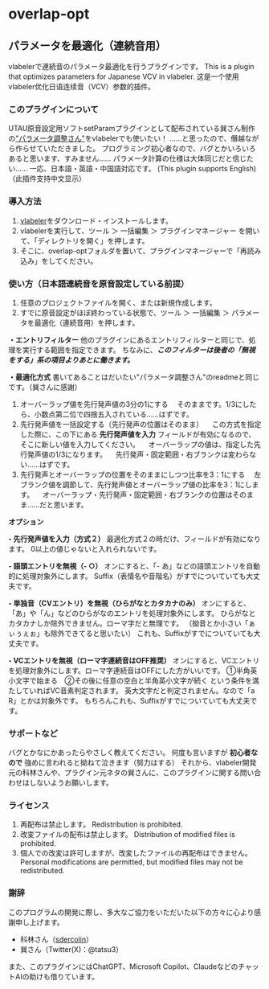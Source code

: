 # overlap-opt
## パラメータを最適化（連続音用）
vlabelerで連続音のパラメータ最適化を行うプラグインです。
This is a plugin that optimizes parameters for Japanese VCV in vlabeler.
这是一个使用vlabeler优化日语连续音（VCV）参数的插件。

### このプラグインについて
UTAU原音設定用ソフトsetParamプラグインとして配布されている巽さん制作の["パラメータ調整さん"](https://bowlroll.net/file/83065)をvlabelerでも使いたい！
……と思ったので、僭越ながら作らせていただきました。
プログラミング初心者なので、バグとかいろいろあると思います、すみません……
パラメータ計算の仕様は大体同じだと信じたい……
一応、日本語・英語・中国語対応です。
(This plugin supports English) （此插件支持中文显示）

### 導入方法
1. [vlabeler](https://vlabeler.com/)をダウンロード・インストールします。
2. vlabelerを実行して、ツール ＞ 一括編集 ＞ プラグインマネージャー を開いて、「ディレクトリを開く」を押します。
3. そこに、overlap-optフォルダを置いて、プラグインマネージャーで「再読み込み」をしてください。

### 使い方（日本語連続音を原音設定している前提）
1. 任意のプロジェクトファイルを開く、または新規作成します。
2. すでに原音設定がほぼ終わっている状態で、ツール ＞ 一括編集 ＞ パラメータを最適化（連続音用）を押します。

**・エントリフィルター**
他のプラグインにあるエントリフィルターと同じで、処理を実行する範囲を指定できます。
ちなみに、***このフィルターは後者の「無視をする」系の項目よりあとに働きます。***

**・最適化方式**
書いてあることはだいたい"パラメータ調整さん"のreadmeと同じです。（巽さんに感謝）
1. オーバーラップ値を先行発声値の3分の1にする
　そのままです。1/3にしたら、小数点第二位で四捨五入されている……はずです。
2. 先行発声値を一括設定する（先行発声の位置はそのまま）
　この方式を指定した際に、この下にある **先行発声値を入力** フィールドが有効になるので、そこに新しい値を入力してください。
　オーバーラップの値は、指定した先行発声値の1/3になります。
　先行発声・固定範囲・右ブランクは変わらない……はずです。
3. 先行発声とオーバーラップの位置をそのままにしつつ比率を3：1にする
　左ブランク値を調節して、先行発声値とオーバーラップ値の比率を3：1にします。
　オーバーラップ・先行発声・固定範囲・右ブランクの位置はそのまま……だと思います。

**オプション**

**- 先行発声値を入力（方式２）**
最適化方式２の時だけ、フィールドが有効になります。
0以上の値じゃないと入れられないです。

**- 語頭エントリを無視（- ○）**
オンにすると、「- あ」などの語頭エントリを自動的に処理対象外にします。
Suffix（表情名や音階名）がすでについていても大丈夫です。

**- 単独音（CVエントリ）を無視（ひらがなとカタカナのみ）**
オンにすると、「あ」や「ん」などのひらがなのエントリを処理対象外にします。
ひらがなとカタカナしか除外できません。ローマ字だと無理です。
（拗音とか小さい「ぁぃぅぇぉ」も除外できてると思いたい）
これも、Suffixがすでについていても大丈夫です。

**- VCエントリを無視（ローマ字連続音はOFF推奨）**
オンにすると、VCエントリを処理対象外にします。ローマ字連続音はOFFにした方がいいです。
①半角英小文字で始まる　②その後に任意の空白と半角英小文字が続く
という条件を満たしていればVC音素判定されます。
英大文字だと判定されません。なので「a R」とかは対象外です。
もちろんこれも、Suffixがすでについていても大丈夫です。

### サポートなど
バグとかなにかあったらやさしく教えてください。
何度も言いますが **初心者なので** 強めに言われると拗ねて泣きます（努力はする）
それから、vlabeler開発元の科林さんや、プラグイン元ネタの巽さんに、このプラグインに関する問い合わせはしないようお願いします。

### ライセンス
1. 再配布は禁止します。 Redistribution is prohibited.
2. 改変ファイルの配布は禁止します。 Distribution of modified files is prohibited.
3. 個人での改変は許可しますが、改変したファイルの再配布はできません。 Personal modifications are permitted, but modified files may not be redistributed.

### 謝辞
このプログラムの開発に際し、多大なご協力をいただいた以下の方々に心より感謝申し上げます。　
- 科林さん（[sdercolin](https://github.com/sdercolin)）
- 巽さん（Twitter(X)：@tatsu3）

また、このプラグインにはChatGPT、Microsoft Copilot、ClaudeなどのチャットAIの助けも借りています。


